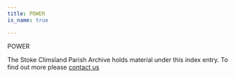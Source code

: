 ```yaml
---
title: POWER
is_name: true

---
```


POWER


The Stoke Climsland Parish Archive holds material under this index entry. To find out more please [contact us](/contact/)
